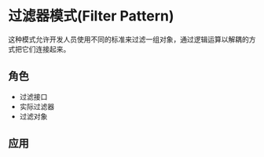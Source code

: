 # 过滤器模式(Filter Pattern)
这种模式允许开发人员使用不同的标准来过滤一组对象，通过逻辑运算以解耦的方式把它们连接起来。

## 角色

* 过滤接口 
* 实际过滤器
* 过滤对象

## 应用